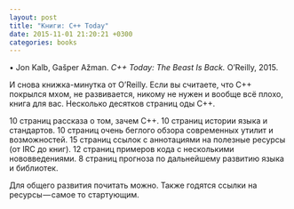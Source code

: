 ```yaml
---
layout: post
title: "Книги: C++ Today"
date: 2015-11-01 21:20:21 +0300
categories: books
---
```

• Jon Kalb, Gašper Ažman. *C++ Today: The Beast Is Back.* O’Reilly, 2015.

И снова книжка-минутка от O’Reilly. Если вы считаете, что C++ покрылся мхом, не развивается, никому не нужен и вообще всё плохо, книга для вас. Несколько десятков страниц оды C++.

10 страниц рассказа о том, зачем C++. 10 страниц истории языка и стандартов. 10 страниц очень беглого обзора современных утилит и возможностей. 15 страниц ссылок с аннотациями на полезные ресурсы (от IRC до книг). 12 страниц примеров кода с несколькими нововведениями. 8 страниц прогноза по дальнейшему развитию языка и библиотек.

Для общего развития почитать можно. Также годятся ссылки на ресурсы — самое то стартующим.
